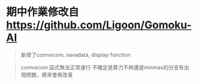 
# 期中作業修改自 https://github.com/Ligoon/Gomoku-AI
>新增了comvscom, savadata, display function

>comvscom 函式無法正常運行 不確定是算力不夠還是minmax的分支有出現問題，將來會再改善
